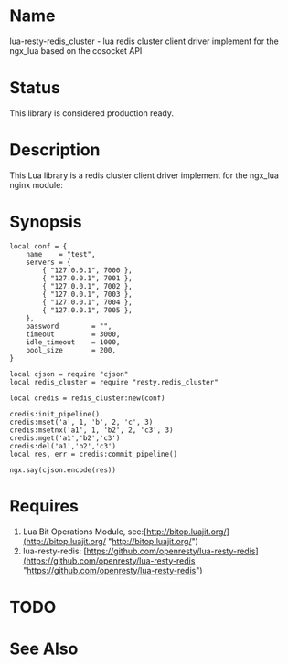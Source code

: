 # Name

lua-resty-redis_cluster - lua redis cluster client driver implement for the ngx_lua based on the cosocket API
# Status

This library is considered production ready.
# Description

This Lua library is a redis cluster client driver implement for the ngx_lua nginx module:
# Synopsis

```
local conf = {
    name    = "test",
    servers = {
        { "127.0.0.1", 7000 },
        { "127.0.0.1", 7001 },
        { "127.0.0.1", 7002 },
        { "127.0.0.1", 7003 },
        { "127.0.0.1", 7004 },
        { "127.0.0.1", 7005 },
    },
    password        = "",
    timeout         = 3000,
    idle_timeout    = 1000,
    pool_size       = 200,
}

local cjson = require "cjson"
local redis_cluster = require "resty.redis_cluster"

local credis = redis_cluster:new(conf)

credis:init_pipeline()
credis:mset('a', 1, 'b', 2, 'c', 3)
credis:msetnx('a1', 1, 'b2', 2, 'c3', 3)
credis:mget('a1','b2','c3')
credis:del('a1','b2','c3')
local res, err = credis:commit_pipeline()

ngx.say(cjson.encode(res))
```
# Requires

1. Lua Bit Operations Module, see:[http://bitop.luajit.org/](http://bitop.luajit.org/ "http://bitop.luajit.org/")
2. lua-resty-redis: [https://github.com/openresty/lua-resty-redis](https://github.com/openresty/lua-resty-redis "https://github.com/openresty/lua-resty-redis")
# TODO

# See Also

